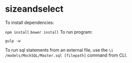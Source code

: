 # sizeandselect

To install dependencies:

```npm install```
```bower install```
To run program:

```gulp -w```

To run sql statements from an external file, use the `\i /models/MockSQL/Master.sql [filepath]` command from CLI.